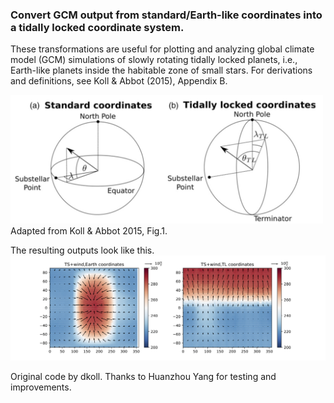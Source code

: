 ### Convert GCM output from standard/Earth-like coordinates into a tidally locked coordinate system.
These transformations are useful for plotting and analyzing global climate model (GCM) simulations of slowly rotating tidally locked planets, i.e., Earth-like planets inside the habitable zone of small stars. For derivations and definitions, see Koll & Abbot (2015), Appendix B.

<img src="KollAbbot_Fig1.png" width="500">
Adapted from Koll & Abbot 2015, Fig.1.

The resulting outputs look like this.
![An example plot](plot01.png)

Original code by dkoll.
Thanks to Huanzhou Yang for testing and improvements.

